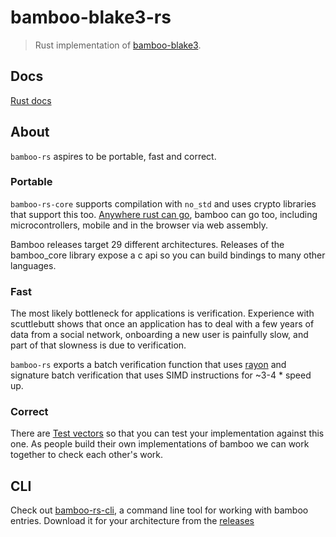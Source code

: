 # bamboo-blake3-rs

> Rust implementation of [bamboo-blake3](https://github.com/bamboo-rs/bamboo-blake3).

## Docs
[Rust docs](https://bamboo-rs.github.io/bamboo-blake3-rs/bamboo_blake3_rs_core/index.html)

## About

`bamboo-rs` aspires to be portable, fast and correct.

### Portable

`bamboo-rs-core` supports compilation with `no_std` and uses crypto libraries that support this too. [Anywhere rust can go](https://forge.rust-lang.org/release/platform-support.html), bamboo can go too, including microcontrollers, mobile and in the browser via web assembly.

Bamboo releases target 29 different architectures. Releases of the bamboo_core library expose a c api so you can build bindings to many other languages.

### Fast

The most likely bottleneck for applications is verification. Experience with scuttlebutt shows that once an application has to deal with a few years of data from a social network, onboarding a new user is painfully slow, and part of that slowness is due to verification. 

`bamboo-rs` exports a batch verification function that uses [rayon](https://docs.rs/rayon) and signature batch verification that uses SIMD instructions for ~3-4 * speed up.

### Correct

There are [Test vectors](./test_vectors/test_vectors.md) so that you can test your implementation against this one. As people build their own implementations of bamboo we can work together to check each other's work.

## CLI

Check out [bamboo-rs-cli](./bamboo-rs-cli), a command line tool for working with bamboo entries. Download it for your architecture from the [releases](https://github.com/pietgeursen/bamboo-rs/releases)
